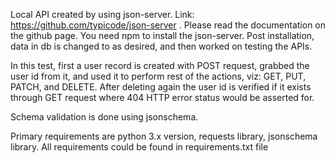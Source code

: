 Local API created by using json-server. Link: https://github.com/typicode/json-server . Please read the documentation on the github page. You need npm to install the json-server. Post installation, data in db is changed to as desired, and then worked on testing the APIs.

In this test, first a user record is created with POST request, grabbed the user id from it, and used it to perform rest of the actions, viz: GET, PUT, PATCH, and DELETE. After deleting again the user id is verified if it exists through GET request where 404 HTTP error status would be asserted for.

Schema validation is done using jsonschema.

Primary requirements are python 3.x version, requests library, jsonschema library. All requirements could be found in requirements.txt file
